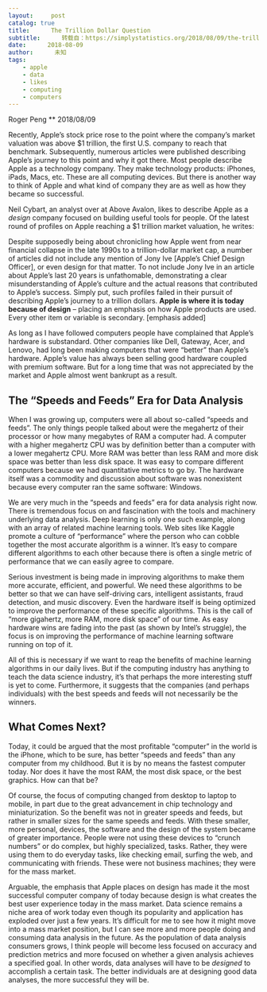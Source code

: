 ```yaml
---
layout:     post
catalog: true
title:      The Trillion Dollar Question
subtitle:      转载自：https://simplystatistics.org/2018/08/09/the-trillion-dollar-question/
date:      2018-08-09
author:      未知
tags:
    - apple
    - data
    - likes
    - computing
    - computers
---
```



Roger Peng
**
2018/08/09


Recently, Apple’s stock price rose to the point where the company’s market valuation was above $1 trillion, the first U.S. company to reach that benchmark. Subsequently, numerous articles were published describing Apple’s journey to this point and why it got there. Most people describe Apple as a technology company. They make technology products: iPhones, iPads, Macs, etc. These are all computing devices. But there is another way to think of Apple and what kind of company they are as well as how they became so successful.

Neil Cybart, an analyst over at Above Avalon, likes to describe Apple as a *design* company focused on building useful tools for people. Of the latest round of profiles on Apple reaching a $1 trillion market valuation, he writes:

> 
Despite supposedly being about chronicling how Apple went from near financial collapse in the late 1990s to a trillion-dollar market cap, a number of articles did not include any mention of Jony Ive [Apple’s Chief Design Officer], or even design for that matter. To not include Jony Ive in an article about Apple’s last 20 years is unfathomable, demonstrating a clear misunderstanding of Apple’s culture and the actual reasons that contributed to Apple’s success. Simply put, such profiles failed in their pursuit of describing Apple’s journey to a trillion dollars. **Apple is where it is today because of design** – placing an emphasis on how Apple products are used. Every other item or variable is secondary. [emphasis added]


As long as I have followed computers people have complained that Apple’s hardware is substandard. Other companies like Dell, Gateway, Acer, and Lenovo, had long been making computers that were “better” than Apple’s hardware. Apple’s value has always been selling good hardware coupled with premium software. But for a long time that was not appreciated by the market and Apple almost went bankrupt as a result.

## The “Speeds and Feeds” Era for Data Analysis

When I was growing up, computers were all about so-called “speeds and feeds”. The only things people talked about were the megahertz of their processor or how many megabytes of RAM a computer had. A computer with a higher megahertz CPU was by definition better than a computer with a lower megahertz CPU. More RAM was better than less RAM and more disk space was better than less disk space. It was easy to compare different computers because we had quantitative metrics to go by. The hardware itself was a commodity and discussion about software was nonexistent because every computer ran the same software: Windows.

We are very much in the “speeds and feeds” era for data analysis right now. There is tremendous focus on and fascination with the tools and machinery underlying data analysis. Deep learning is only one such example, along with an array of related machine learning tools. Web sites like Kaggle promote a culture of “performance” where the person who can cobble together the most accurate algorithm is a winner. It’s easy to compare different algorithms to each other because there is often a single metric of performance that we can easily agree to compare.

Serious investment is being made in improving algorithms to make them more accurate, efficient, and powerful. We need these algorithms to be better so that we can have self-driving cars, intelligent assistants, fraud detection, and music discovery. Even the hardware itself is being optimized to improve the performance of these specific algorithms. This is the call of “more gigahertz, more RAM, more disk space” of our time. As easy hardware wins are fading into the past (as shown by Intel’s struggle), the focus is on improving the performance of machine learning software running on top of it.

All of this is necessary if we want to reap the benefits of machine learning algorithms in our daily lives. But if the computing industry has anything to teach the data science industry, it’s that perhaps the more interesting stuff is yet to come. Furthermore, it suggests that the companies (and perhaps individuals) with the best speeds and feeds will not necessarily be the winners.

## What Comes Next?

Today, it could be argued that the most profitable “computer” in the world is the iPhone, which to be sure, has better “speeds and feeds” than any computer from my childhood. But it is by no means the fastest computer today. Nor does it have the most RAM, the most disk space, or the best graphics. How can that be?

Of course, the focus of computing changed from desktop to laptop to mobile, in part due to the great advancement in chip technology and miniaturization. So the benefit was not in greater speeds and feeds, but rather in smaller sizes for the same speeds and feeds. With these smaller, more personal, devices, the software and the design of the system became of greater importance. People were not using these devices to “crunch numbers” or do complex, but highly specialized, tasks. Rather, they were using them to do everyday tasks, like checking email, surfing the web, and communicating with friends. These were not business machines; they were for the mass market.

Arguable, the emphasis that Apple places on design has made it the most successful computer company of today because design is what creates the best user experience today in the mass market. Data science remains a niche area of work today even though its popularity and application has exploded over just a few years. It’s difficult for me to see how it might move into a mass market position, but I can see more and more people doing and consuming data analysis in the future. As the population of data analysis consumers grows, I think people will become less focused on accuracy and prediction metrics and more focused on whether a given analysis achieves a specified goal. In other words, data analyses will have to be *designed* to accomplish a certain task. The better individuals are at designing good data analyses, the more successful they will be.
